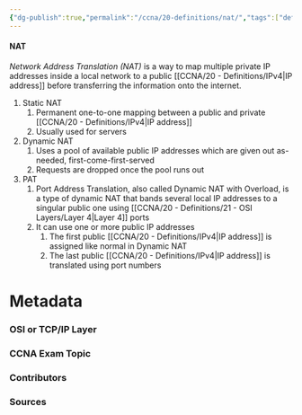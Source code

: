 ```yaml
---
{"dg-publish":true,"permalink":"/ccna/20-definitions/nat/","tags":["defs_ccna"],"created":"2023-11-05T10:55:11.000-08:00","updated":"2023-11-07T09:25:48.211-08:00"}
---
```


#### NAT
*Network Address Translation (NAT)* is a way to map multiple private IP addresses inside a local network to a public [[CCNA/20 - Definitions/IPv4\|IP address]] before transferring the information onto the internet.

1. Static NAT
	1. Permanent one-to-one mapping between a public and private [[CCNA/20 - Definitions/IPv4\|IP address]]
	2. Usually used for servers
2. Dynamic NAT
	1. Uses a pool of available public IP addresses which are given out as-needed, first-come-first-served
	2. Requests are dropped once the pool runs out
3. PAT
	1. Port Address Translation, also called Dynamic NAT with Overload, is a type of dynamic NAT that bands several local IP addresses to a singular public one using [[CCNA/20 - Definitions/21 - OSI Layers/Layer 4\|Layer 4]] ports
	2. It can use one or more public IP addresses
		1. The first public [[CCNA/20 - Definitions/IPv4\|IP address]] is assigned like normal in Dynamic NAT
		2. The last public [[CCNA/20 - Definitions/IPv4\|IP address]] is translated using port numbers

# Metadata
### OSI or TCP/IP Layer

### CCNA Exam Topic

### Contributors

### Sources
